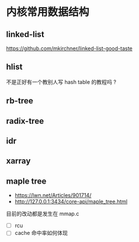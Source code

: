 # 内核常用数据结构

## linked-list
https://github.com/mkirchner/linked-list-good-taste

## hlist
不是正好有一个教别人写 hash table 的教程吗 ?

## rb-tree

## radix-tree


## idr

## xarray

## maple tree
- https://lwn.net/Articles/901714/
- http://127.0.0.1:3434/core-api/maple_tree.html

目前的改动都是发生在 mmap.c

- [ ] rcu
- [ ] cache 命中率如何体现

